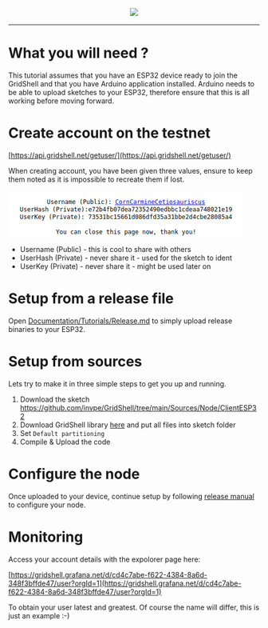 <p align="center">
<img src=https://gridshl.files.wordpress.com/2022/06/img_3487.png>
</p>  

----------------

# What you will need ?
This tutorial assumes that you have an ESP32 device ready to join the GridShell and that you have Arduino application installed.
Arduino needs to be able to upload sketches to your ESP32, therefore ensure that this is all working before moving forward.

# Create account on the testnet
[https://api.gridshell.net/getuser/](https://api.gridshell.net/getuser/)

When creating account, you have been given three values, ensure to keep them noted
as it is impossible to recreate them if lost.

![Account](https://github.com/invpe/GridShell/blob/main/Resources/Tut6A.png?raw=true)

* Username (Public) - this is cool to share with others
* UserHash (Private) - never share it - used for the sketch to ident
* UserKey (Private) - never share it - might be used later on

# Setup from a release file
Open [Documentation/Tutorials/Release.md](https://github.com/invpe/GridShell/blob/main/Documentation/Tutorials/Release.md) to simply upload release binaries to your ESP32.

# Setup from sources
Lets try to make it in three simple steps to get you up and running.

1. Download the sketch https://github.com/invpe/GridShell/tree/main/Sources/Node/ClientESP32
2. Download GridShell library [here](https://github.com/invpe/GridShell/tree/main/Sources/GridShell) and put all files into sketch folder
3. Set `Default partitioning`
4. Compile & Upload the code


# Configure the node
Once uploaded to your device, continue setup by following [release manual](https://github.com/invpe/GridShell/blob/main/Documentation/Tutorials/Release.md#configuring-the-node) 
to configure your node.


# Monitoring
Access your account details with the expolorer page here:

[https://gridshell.grafana.net/d/cd4c7abe-f622-4384-8a6d-348f3bffde47/user?orgId=1](https://gridshell.grafana.net/d/cd4c7abe-f622-4384-8a6d-348f3bffde47/user?orgId=1)

To obtain your user latest and greatest.
Of course the name will differ, this is just an example :-)
 
